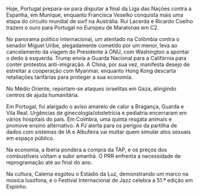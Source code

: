 Hoje, Portugal prepara-se para disputar a final da Liga das Nações contra a Espanha, em Munique, enquanto Francisca Veselko conquista mais uma etapa do circuito mundial de surf na Austrália. Rui Lacerda e Ricardo Coelho trazem o ouro para Portugal no Europeu de Maratonas em C2.

No panorama político internacional, um atentado na Colômbia contra o senador Miguel Uribe, alegadamente cometido por um menor, leva ao cancelamento da viagem do Presidente à ONU, com Washington a apontar o dedo à esquerda. Trump envia a Guarda Nacional para a Califórnia para conter protestos anti-imigração. A China, por sua vez, manifesta desejo de estreitar a cooperação com Myanmar, enquanto Hong Kong descarta retaliações tarifárias para proteger a sua economia.

No Médio Oriente, reportam-se ataques israelitas em Gaza, atingindo centros de ajuda humanitária.

Em Portugal, foi alargado o aviso amarelo de calor a Bragança, Guarda e Vila Real. Urgências de ginecologia/obstetrícia e pediatria encerraram em vários hospitais do país. Em Coimbra, uma quinta resgata animais e promove ensino alternativo. A PJ alerta para os perigos da partilha de dados com sistemas de IA e Albufeira vai multar quem simular atos sexuais em espaço público.

Na economia, a Iberia pondera a compra da TAP, e os preços dos combustíveis voltam a subir amanhã. O PRR enfrenta a necessidade de reprogramação até ao final do ano.

Na cultura, Calema esgotou o Estádio da Luz, demonstrando um marco na música lusófona, e o Festival Internacional de Jazz celebra a 51.ª edição em Espinho.